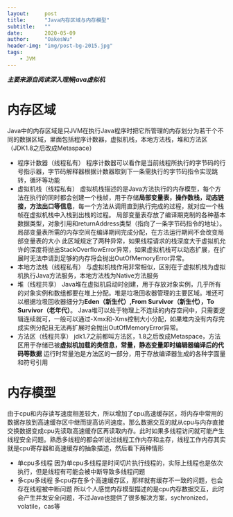 ```yaml
---
layout:     post
title:      "Java内存区域与内存模型"
subtitle:   ""
date:       2020-05-09
author:     "OakesWu"
header-img: "img/post-bg-2015.jpg"
tags:
    - JVM
---
```


***主要来源自阅读深入理解java虚拟机***
# 内存区域
 Java中的内存区域是只JVM在执行Java程序时把它所管理的内存划分为若干个不同的数据区域，里面包括程序计数器，虚拟机栈，本地方法栈，堆和方法区（JDK1.8之后改成Metaspace）
- 程序计数器（线程私有）
程序计数器可以看作是当前线程所执行的字节码的行号指示器，字节码解释器根据计数器取到下一条需执行的字节码指令实现跳转，循环等功能
- 虚拟机栈（线程私有）
虚拟机栈描述的是Java方法执行的内存模型，每个方法在执行的同时都会创建一个栈帧，用于存储**局部变量表，操作数栈，动态链接，方法出口等信息**，每一个方法从调用直到执行完成的过程，就对应一个栈帧在虚拟机栈中入栈到出栈的过程。
局部变量表存放了编译期克制的各种基本数据类型，对象引用和returnAddress类型（指向了一条字节码指令的地址）。局部变量表所需的内存空间在编译期间完成分配，在方法运行期间不会改变局部变量表的大小
此区域规定了两种异常，如果线程请求的栈深度大于虚拟机允许的深度将抛出StackOverflowError异常，如果虚拟机栈可以动态扩展，在扩展时无法申请到足够的内存将会抛出OutOfMemoryError异常。
- 本地方法栈（线程私有）
与虚拟机栈作用非常相似，区别在于虚拟机栈为虚拟机执行Java方法服务，本地方法栈为Native方法服务
- 堆（线程共享）
Java堆在虚拟机启动时创建，用于存放对象实例，几乎所有的对象实例和数组都要在堆上分配。堆是垃圾回收器管理的主要区域。堆还可以根据垃圾回收器细分为**Eden（新生代）,From Survivor（新生代），To Survivor（老年代）**。
Java堆可以处于物理上不连续的内存空间中，只需要逻辑连续就可，一般可以通过-Xmx和-Xms控制大小分配，如果堆内没有内存完成实例分配且无法再扩展时会抛出OutOfMemoryError异常。
- 方法区（线程共享）
jdk1.7之前都叫方法区，1.8之后改成Metaspace，方法区用于存储已被**虚拟机加载的类信息，常量，静态变量即时编辑器编译后的代码等数据**
运行时常量池是方法区的一部分，用于存放编译器生成的各种字面量和符号引用

# 内存模型
由于cpu和内存读写速度相差较大，所以增加了cpu高速缓存区，将内存中常用的数据存放到高速缓存区中继而提高访问速度。那么数据交互的就从cpu与内存直接交换数据变成cpu先读取高速缓存区再读取内存。此时如果多线程访问就可能产生线程安全问题。熟悉多线程的都会听说过线程工作内存和主存，线程工作内存其实就是cpu寄存器和高速缓存的抽象描述，然后看下两种情形
- 单cpu多线程
 因为单cpu多线程是时间切片执行线程的，实际上线程也是依次执行，但是线程有可能会被中断导致多线程问题
- 多cpu多线程
 多cpu存在多个高速缓存区，那样就有缓存不一致的问题，也会存在线程被中断问题
所以个人感觉内存模型描述的是cpu内存数据交互，此时会产生并发安全问题，不过Java也提供了很多解决方案，sychronized，volatile，cas等